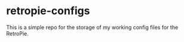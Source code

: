 # retropie-configs
This is a simple repo for the storage of my working config files for the RetroPie.
